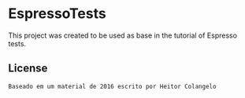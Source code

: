 # EspressoTests

This project was created to be used as base in the tutorial of Espresso tests.

License
-------

    Baseado em um material de 2016 escrito por Heitor Colangelo

